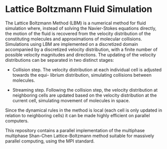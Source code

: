 # Lattice Boltzmann Fluid Simulation

The Lattice Boltzmann Method (LBM) is a numerical method for fluid simulation where, instead of solving the Navier-Stokes equations directly, the motion of the fluid is recovered from the velocity distribution of the constituting molecules and approximations of molecular collisions.
Simulations using LBM are implemented on a discretized domain accompanied by a discretized velocity distribution, with a finite number of possible velocity magnitudes and directions. The updating of the velocity distributions can be separated in two distinct stages:

* Collision step. The velocity distribution at each individual cell is adjusted towards the equi- librium distribution, simulating collisions between molecules.

* Streaming step. Following the collision step, the velocity distribution at neighboring cells are updated based on the velocity distribution at the current cell, simulating movement of molecules in space.

Since the dynamical rules in the method is local (each cell is only updated in relation to neighboring cells) it can be made highly efficient on parallel computers.

This repository contains a parallel implementation of the multiphase multiphase Shan-Chen Lattice-Boltzmann method suitable for massively parallel computing, using the MPI standard.